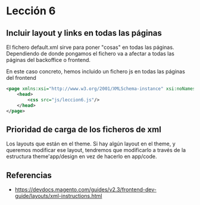 # Lección 6

## Incluir layout y links en todas las páginas

El fichero default.xml sirve para poner "cosas" en todas las páginas. Dependiendo de donde pongamos el fichero
va a afectar a todas las páginas del backoffice o frontend. 

En este caso concreto, hemos incluido un fichero js en todas las páginas del frontend

```xml
<page xmlns:xsi="http://www.w3.org/2001/XMLSchema-instance" xsi:noNamespaceSchemaLocation="urn:magento:framework:View/Layout/etc/page_configuration.xsd">
    <head>
        <css src="js/leccion6.js"/>
    </head>
</page>
```

## Prioridad de carga de los ficheros de xml

Los layouts que están en el theme. Si hay algún layout en el theme, y queremos modificar ese layout, 
tendremos que modificarlo a través de la estructura theme'app/design en vez de hacerlo en app/code. 

## Referencias

- https://devdocs.magento.com/guides/v2.3/frontend-dev-guide/layouts/xml-instructions.html